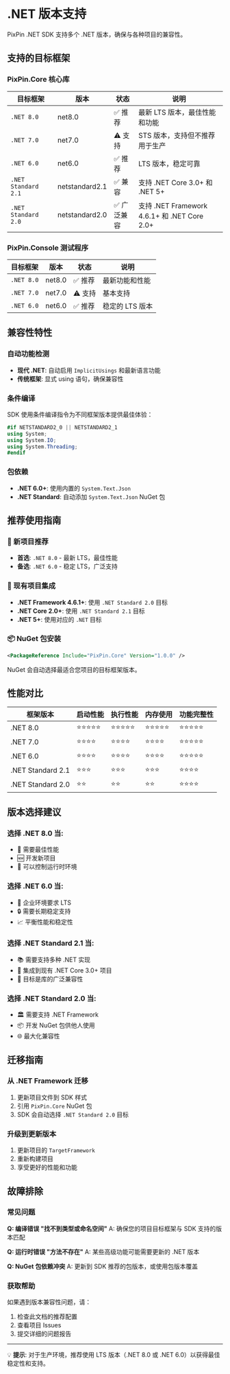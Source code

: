 # .NET 版本支持

PixPin .NET SDK 支持多个 .NET 版本，确保与各种项目的兼容性。

## 支持的目标框架

### PixPin.Core 核心库

| 目标框架 | 版本 | 状态 | 说明 |
|---------|------|------|------|
| `.NET 8.0` | net8.0 | ✅ 推荐 | 最新 LTS 版本，最佳性能和功能 |
| `.NET 7.0` | net7.0 | ⚠️ 支持 | STS 版本，支持但不推荐用于生产 |
| `.NET 6.0` | net6.0 | ✅ 推荐 | LTS 版本，稳定可靠 |
| `.NET Standard 2.1` | netstandard2.1 | ✅ 兼容 | 支持 .NET Core 3.0+ 和 .NET 5+ |
| `.NET Standard 2.0` | netstandard2.0 | ✅ 广泛兼容 | 支持 .NET Framework 4.6.1+ 和 .NET Core 2.0+ |

### PixPin.Console 测试程序

| 目标框架 | 版本 | 状态 | 说明 |
|---------|------|------|------|
| `.NET 8.0` | net8.0 | ✅ 推荐 | 最新功能和性能 |
| `.NET 7.0` | net7.0 | ⚠️ 支持 | 基本支持 |
| `.NET 6.0` | net6.0 | ✅ 推荐 | 稳定的 LTS 版本 |

## 兼容性特性

### 自动功能检测
- **现代 .NET**: 自动启用 `ImplicitUsings` 和最新语言功能
- **传统框架**: 显式 using 语句，确保兼容性

### 条件编译
SDK 使用条件编译指令为不同框架版本提供最佳体验：

```csharp
#if NETSTANDARD2_0 || NETSTANDARD2_1
using System;
using System.IO;
using System.Threading;
#endif
```

### 包依赖
- **.NET 6.0+**: 使用内置的 `System.Text.Json`
- **.NET Standard**: 自动添加 `System.Text.Json` NuGet 包

## 推荐使用指南

### 🎯 新项目推荐
- **首选**: `.NET 8.0` - 最新 LTS，最佳性能
- **备选**: `.NET 6.0` - 稳定 LTS，广泛支持

### 🔧 现有项目集成
- **.NET Framework 4.6.1+**: 使用 `.NET Standard 2.0` 目标
- **.NET Core 2.0+**: 使用 `.NET Standard 2.1` 目标
- **.NET 5+**: 使用对应的 `.NET` 目标

### 📦 NuGet 包安装
```xml
<PackageReference Include="PixPin.Core" Version="1.0.0" />
```

NuGet 会自动选择最适合您项目的目标框架版本。

## 性能对比

| 框架版本 | 启动性能 | 执行性能 | 内存使用 | 功能完整性 |
|---------|----------|----------|----------|------------|
| .NET 8.0 | ⭐⭐⭐⭐⭐ | ⭐⭐⭐⭐⭐ | ⭐⭐⭐⭐⭐ | ⭐⭐⭐⭐⭐ |
| .NET 7.0 | ⭐⭐⭐⭐ | ⭐⭐⭐⭐ | ⭐⭐⭐⭐ | ⭐⭐⭐⭐⭐ |
| .NET 6.0 | ⭐⭐⭐⭐ | ⭐⭐⭐⭐ | ⭐⭐⭐⭐ | ⭐⭐⭐⭐⭐ |
| .NET Standard 2.1 | ⭐⭐⭐ | ⭐⭐⭐ | ⭐⭐⭐ | ⭐⭐⭐⭐ |
| .NET Standard 2.0 | ⭐⭐ | ⭐⭐ | ⭐⭐ | ⭐⭐⭐⭐ |

## 版本选择建议

### 选择 .NET 8.0 当:
- 🚀 需要最佳性能
- 🆕 开发新项目
- 🔧 可以控制运行时环境

### 选择 .NET 6.0 当:
- 🏢 企业环境要求 LTS
- 🔒 需要长期稳定支持
- 📈 平衡性能和稳定性

### 选择 .NET Standard 2.1 当:
- 📚 需要支持多种 .NET 实现
- 🔄 集成到现有 .NET Core 3.0+ 项目
- 🎯 目标是库的广泛兼容性

### 选择 .NET Standard 2.0 当:
- 🏛️ 需要支持 .NET Framework
- 📦 开发 NuGet 包供他人使用
- 🌐 最大化兼容性

## 迁移指南

### 从 .NET Framework 迁移
1. 更新项目文件到 SDK 样式
2. 引用 `PixPin.Core` NuGet 包
3. SDK 会自动选择 `.NET Standard 2.0` 目标

### 升级到更新版本
1. 更新项目的 `TargetFramework`
2. 重新构建项目
3. 享受更好的性能和功能

## 故障排除

### 常见问题

**Q: 编译错误 "找不到类型或命名空间"**
A: 确保您的项目目标框架与 SDK 支持的版本匹配

**Q: 运行时错误 "方法不存在"**
A: 某些高级功能可能需要更新的 .NET 版本

**Q: NuGet 包依赖冲突**
A: 更新到 SDK 推荐的包版本，或使用包版本覆盖

### 获取帮助
如果遇到版本兼容性问题，请：
1. 检查此文档的推荐配置
2. 查看项目 Issues
3. 提交详细的问题报告

---

💡 **提示**: 对于生产环境，推荐使用 LTS 版本（.NET 8.0 或 .NET 6.0）以获得最佳稳定性和支持。
